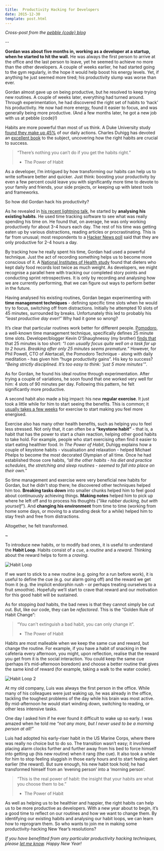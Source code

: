 ```yaml
---
title:  Productivity Hacking for Developers
date: 2015-12-30
template: post.html
---
```


*Cross-post from the [pebble {code} blog](http://pebblecode.com/blog/productivity-hacking/)*

--

**Gordan was about five months in, working as a developer at a startup, when he started to hit the wall.**
He was always the first person to arrive at the office and the last person to leave, yet he seemed to achieve no more
than the other developers. A couple of weeks earlier, he had started going to the gym regularly, in the hope it would
help boost his energy levels. Yet, if anything he just seemed more tired; his productivity slump was worse than ever.

Gordan almost gave up on being productive, but he resolved to keep trying new routines. A couple of weeks later,
everything had turned around. Through experimentation, he had discovered the right set of habits to ‘hack’ his
productivity. He now had more energy, found it easier to focus, and was generally being more productive. (And a few
months later, he got a new job with us at pebble {code}!)

Habits are more powerful than most of us think. A Duke University study [found they make up 45%](https://dornsife.usc.edu/assets/sites/208/docs/Neal.Wood.Quinn.2006.pdf)
of our daily actions. Charles Duhigg has devoted an [excellent book](http://charlesduhigg.com/the-power-of-habit/) to
the subject, uncovering how the right habits are crucial to success.

> “There’s nothing you can’t do if you get the habits right.”
> - The Power of Habit

As a developer, I’m intrigued by how transforming our habits can help us to write software better and quicker. Just
think: boosting your productivity by even a few percent could leave you with significantly more time to devote to your
family and friends, your side projects, or keeping up with latest tools and frameworks.

So how did Gordan hack his productivity?

As he revealed in [his recent lightning talk](https://youtu.be/EsWba2kP6hQ), he started by **analysing his existing
habits**. He used time tracking software to see what was really spending his time on. He found that, on average, he was
only working productively for about 3-4 hours each day. The rest of his time was getting eaten up by various
distractions, reading articles or procrastinating. This is far from unusual; most respondents to a [Hacker News poll](https://news.ycombinator.com/item?id=7657502)
said that they are only productive for 2-4 hours a day.

By tracking how he really spent his time, Gordan had used a powerful technique. Just the act of recording something
helps us to become more conscious of it. A [National Institutes of Health study](http://www.sciencedaily.com/releases/2008/07/080708080738.htm)
found that dieters who kept daily food records lost twice as much weight. As developers, we might recognise a parallel
here with tracking our completed story points and conducting sprint retrospectives. It is only by recording and
analysing how we are currently performing, that we can figure out ways to perform better in the future.

Having analysed his existing routines, Gordan began experimenting with **time management techniques** - defining specific
time slots when he would try to focus, switching off from distractions. Initially he attempted 10 slots of 45 minutes,
surrounded by breaks. Unfortunately this led to probably his *“least productive day ever!”* Why had it gone so wrong?

It’s clear that particular routines work better for different people. [Pomodoro](http://pomodorotechnique.com/), a
well-known time management technique, specifically defines 25 minute time slots. Developer/blogger Kevin O’Shaughnessy
(my brother) [finds that](http://zombiecodekill.com/2015/06/08/why-im-not-yet-sold-on-the-pomodoro-technique/) that 25
minutes is too short: *“I can usually focus quite well on a task for up to 2 hours. Breaking after only 25 minutes seems
premature.”* However, for Phil Powell, CTO of Alertacall, the Pomodoro Technique - along with daily meditation - has
given him “huge productivity gains”. His key to success? *“Being strictly disciplined. It’s too easy to think: ‘just
5 more minutes’”*.

As for Gordan, he found his ideal routine through experimentation. After trying a couple of variations, he soon found
that one worked very well for him: 4 slots of 90 minutes per day. Following this pattern, he felt significantly more
productive.

A second habit also made a big impact: his new **regular exercise**. It just took a little while for him to start seeing
the benefits. This is common; it [usually takes a few weeks](http://www.huffingtonpost.com/robert-pozen/exercise-productivity_b_2005463.html)
for exercise to start making you feel more energised.

Exercise also has many other health benefits, such as helping you to feel less stressed. Not only that, it can often be
a **“keystone habit”** - that is, a habit that has the power to start a chain reaction, helping other good habits to
take hold. For example, people who start exercising often find it easier to start eating healthier food. In *The Power
of Habit*, Duhigg explains how a couple of keystone habits - visualisation and relaxation - helped Michael Phelps to
become the most decorated Olympian of all time. Once he had established those core habits, *“all the other habits -
his diet and practice schedules, the stretching and sleep routines - seemed to fall into place on their own.”*

So time management and exercise were very beneficial new habits for Gordan, but he didn’t stop there; he discovered
other techniques helped him too. **Breaking tasks down** into smaller chunks helped him to feel good about continuously
achieving things. **Making notes** helped him to pick up where he left off and to process his thoughts (*“like rubber
ducking, but with yourself”*). And **changing his environment** from time to time (working from home some days, or
moving to a standing desk for a while) helped him to stay fresh and free from distractions.

Altogether, he felt transformed.

~

To introduce new habits, or to modify bad ones, it is useful to understand the **Habit Loop**. Habits consist of a
*cue*, a *routine* and a *reward*. Thinking about the reward helps to form a *craving*.

![Habit Loop](/img/posts/2015-12-30-productivity-hacking/habit-loop1.png)

If we want to stick to a new routine (e.g. going for a run before work), it is useful to define the cue (e.g. our alarm
going off) and the reward we get from it (e.g. the implicit endorphin rush - or perhaps treating ourselves to a fruit
smoothie). Hopefully we’ll start to crave that reward and our motivation for this good habit will be sustained.

As for stopping *bad* habits, the bad news is that they cannot simply be cut out. But, like our code, they can be
*refactored*. This is the “Golden Rule of Habit Change”:

> “You can't extinguish a bad habit, you can only change it”.
> - The Power of Habit

Habits are most malleable when we keep the same cue and reward, but change the routine. For example, if you have a
habit of snacking in the cafeteria every afternoon, you might, upon reflection, realise that the reward you get from it
is the social interaction. You could keep the same cue (perhaps it’s mid-afternoon boredom) and choose a better routine
that gives the same kind of reward (for example, taking a walk to the water cooler).

![Habit Loop 2](/img/posts/2015-12-30-productivity-hacking/habit-loop2.png)

At my old company, Luis was always the first person in the office. While many of his colleagues were just waking up, he
was already in the office, tackling the toughest problems of the day while his brain was most active. By mid-afternoon
he would start winding down, switching to reading, or other less intensive tasks.

One day I asked him if he ever found it difficult to wake up so early. I was amazed when he told me *“not any more, but
I never used to be a morning person at all!”*

Luis had adopted his early-riser habit in the US Marine Corps, where there was really no choice but to do so. The
transition wasn’t easy; it involved placing alarm clocks further and further away from his bed to force himself into
getting up (his new routine) when it rang (the cue). It also took a while for him to stop feeling sluggish in those
early hours and to start feeling alert earlier (the reward). But sure enough, his new habit took hold; he had
transformed himself from an ‘evening person’ into a ‘morning person’.

> “This is the real power of habit: the insight that your habits are what you choose them to be.”
> - The Power of Habit

As well as helping us to be healthier and happier, the right habits can help us to be more productive as developers.
With a new year about to begin, it’s a good time to reflect on our routines and how we want to change them. By
identifying our existing habits and analysing our habit loops, we can learn how to reprogram them. So who wants to join
me in making some productivity-hacking New Year’s resolutions?

*If you have benefitted from any particular productivity hacking techniques, please [let me know](https://twitter.com/poshaughnessy).
Happy New Year!*
